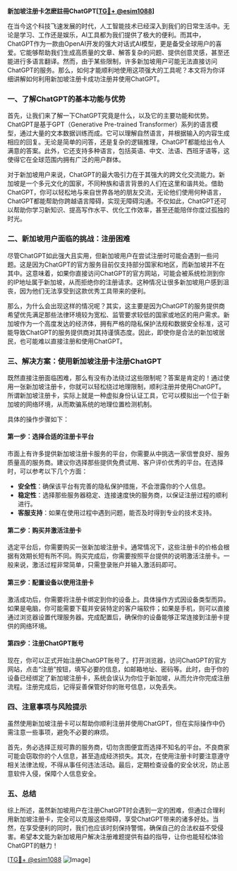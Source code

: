 **新加坡注册卡怎麽註冊ChatGPT[[TG💪+ @esim1088](https://t.me/s/esim1088)]**

在当今这个科技飞速发展的时代，人工智能技术已经深入到我们的日常生活中。无论是学习、工作还是娱乐，AI工具都为我们提供了极大的便利。而其中，ChatGPT作为一款由OpenAI开发的强大对话式AI模型，更是备受全球用户的喜爱。它能够帮助我们生成高质量的文章、解答复杂的问题、提供创意灵感，甚至还能进行多语言翻译。然而，由于某些限制，许多新加坡用户可能无法直接访问ChatGPT的服务。那么，如何才能顺利地使用这项强大的工具呢？本文将为你详细讲解如何利用新加坡注册卡成功注册并使用ChatGPT。

### 一、了解ChatGPT的基本功能与优势

首先，让我们来了解一下ChatGPT究竟是什么，以及它的主要功能和优势。ChatGPT是基于GPT（Generative Pre-trained Transformer）系列的语言模型，通过大量的文本数据训练而成。它可以理解自然语言，并根据输入的内容生成相应的回复。无论是简单的问答，还是复杂的逻辑推理，ChatGPT都能给出令人满意的答案。此外，它还支持多种语言，包括英语、中文、法语、西班牙语等，这使得它在全球范围内拥有广泛的用户群体。

对于新加坡用户来说，ChatGPT的最大吸引力在于其强大的跨文化交流能力。新加坡是一个多元文化的国家，不同种族和语言背景的人们在这里和谐共处。借助ChatGPT，你可以轻松地与来自世界各地的朋友交流，无论他们使用何种语言，ChatGPT都能帮助你跨越语言障碍，实现无障碍沟通。不仅如此，ChatGPT还可以帮助你学习新知识、提高写作水平、优化工作效率，甚至还能陪伴你度过孤独的时光。

### 二、新加坡用户面临的挑战：注册困难

尽管ChatGPT如此强大且实用，但新加坡用户在尝试注册时可能会遇到一些问题。这是因为ChatGPT的官方服务目前仅支持部分国家和地区，而新加坡并不在其中。这意味着，如果你直接访问ChatGPT的官方网站，可能会被系统检测到你的IP地址属于新加坡，从而拒绝你的注册请求。这种情况让很多新加坡用户感到沮丧，因为他们无法享受到这款优秀工具带来的便利。

那么，为什么会出现这样的情况呢？其实，这主要是因为ChatGPT的服务提供商希望优先满足那些法律环境较为宽松、监管要求较低的国家或地区的用户需求。新加坡作为一个高度发达的经济体，拥有严格的隐私保护法规和数据安全标准，这可能导致ChatGPT的服务提供商对其持谨慎态度。因此，即使你是合法的新加坡居民，也可能难以直接注册和使用ChatGPT。

### 三、解决方案：使用新加坡注册卡注册ChatGPT

既然直接注册面临困难，那么有没有办法绕过这些限制呢？答案是肯定的！通过使用一张新加坡注册卡，你就可以轻松绕过地理限制，顺利注册并使用ChatGPT。所谓新加坡注册卡，实际上就是一种虚拟身份认证工具，它可以模拟出一个位于新加坡的网络环境，从而欺骗系统的地理位置检测机制。

具体的操作步骤如下：

#### 第一步：选择合适的注册卡平台

市面上有许多提供新加坡注册卡服务的平台，你需要从中挑选一家信誉良好、服务质量高的服务商。建议你选择那些提供免费试用、客户评价优秀的平台。在选择时，可以参考以下几个方面：

- **安全性**：确保该平台有完善的隐私保护措施，不会泄露你的个人信息。
- **稳定性**：选择那些服务器稳定、连接速度快的服务商，以保证注册过程的顺利进行。
- **客服支持**：如果在使用过程中遇到问题，能否及时得到专业的技术支持。

#### 第二步：购买并激活注册卡

选定平台后，你需要购买一张新加坡注册卡。通常情况下，这些注册卡的价格会根据有效期长短有所不同。购买完成后，你需要按照平台提供的说明激活注册卡。一般来说，激活过程非常简单，只需登录账户并输入激活码即可。

#### 第三步：配置设备以使用注册卡

激活成功后，你需要将注册卡绑定到你的设备上。具体操作方式因设备类型而异。如果是电脑，你可能需要下载并安装特定的客户端软件；如果是手机，则可以直接通过浏览器设置代理服务器。完成配置后，确保你的设备能够正常连接到注册卡提供的网络环境。

#### 第四步：注册ChatGPT账号

现在，你可以正式开始注册ChatGPT账号了。打开浏览器，访问ChatGPT的官方网站，点击“注册”按钮，填写必要的信息，如邮箱地址、密码等。此时，由于你的设备已经绑定了新加坡注册卡，系统会误认为你位于新加坡，从而允许你完成注册流程。注册完成后，记得妥善保管好你的账号信息，以免丢失。

### 四、注意事项与风险提示

虽然使用新加坡注册卡可以帮助你顺利注册并使用ChatGPT，但在实际操作中仍需注意一些事项，避免不必要的麻烦。

首先，务必选择正规可靠的服务商，切勿贪图便宜而选择不知名的平台。不良商家可能会窃取你的个人信息，甚至造成经济损失。其次，在使用注册卡时要注意遵守相关法律法规，不得从事任何违法活动。最后，定期检查设备的安全状况，防止恶意软件入侵，保障个人信息安全。

### 五、总结

综上所述，虽然新加坡用户在注册ChatGPT时会遇到一定的困难，但通过合理利用新加坡注册卡，完全可以克服这些障碍，享受ChatGPT带来的诸多好处。当然，在享受便利的同时，我们也应该时刻保持警惕，确保自己的合法权益不受侵害。希望本文能为新加坡用户解决注册难题提供有益的指导，让你也能轻松体验ChatGPT的魅力！

[[TG💪+ @esim1088](https://t.me/s/esim1088) ![Image](https://i.postimg.cc/4NQfJmqS/Snipaste-2025-05-13-00-14-12.png)]